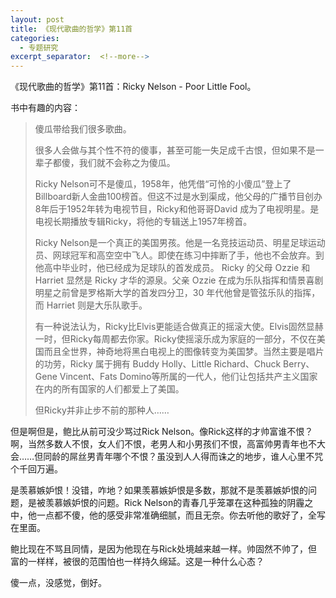 ```yaml
---
layout: post
title: 《现代歌曲的哲学》第11首
categories:
  - 专题研究
excerpt_separator:  <!--more-->
---
```

<!--more-->
《现代歌曲的哲学》第11首：Ricky Nelson - Poor Little Fool。

书中有趣的内容：

> 傻瓜带给我们很多歌曲。
>
> 很多人会做与其个性不符的傻事，甚至可能一失足成千古恨，但如果不是一辈子都傻，我们就不会称之为傻瓜。
>
> Ricky Nelson可不是傻瓜，1958年，他凭借“可怜的小傻瓜”登上了Billboard新人金曲100榜首。但这不过是水到渠成，他父母的广播节目创办8年后于1952年转为电视节目，Ricky和他哥哥David 成为了电视明星。是电视长期播放专辑Ricky，将他的专辑送上1957年榜首。
>
> Ricky Nelson是一个真正的美国男孩。他是一名竞技运动员、明星足球运动员、网球冠军和高空空中飞人。即使在练习中摔断了手，他也不会放弃。到他高中毕业时，他已经成为足球队的首发成员。
> Ricky 的父母 Ozzie 和 Harriet 显然是 Ricky 才华的源泉。父亲 Ozzie 在成为乐队指挥和情景喜剧明星之前曾是罗格斯大学的首发四分卫，30 年代他曾是管弦乐队的指挥，而 Harriet 则是大乐队歌手。
>
> 有一种说法认为，Ricky比Elvis更能适合做真正的摇滚大使。Elvis固然显赫一时，但Ricky每周都去你家。Ricky使摇滚乐成为家庭的一部分，不仅在美国而且全世界，神奇地将黑白电视上的图像转变为美国梦。当然主要是唱片的功劳，Ricky 属于拥有 Buddy Holly、Little Richard、Chuck Berry、Gene Vincent、Fats Domino等所属的一代人，他们让包括共产主义国家在内的所有国家的人们都爱上了美国。
>
> 但Ricky并非止步不前的那种人……

但是啊但是，鲍比从前可没少骂过Rick Nelson。像Rick这样的才帅富谁不恨？啊，当然多数人不恨，女人们不恨，老男人和小男孩们不恨，高富帅男青年也不大会……但同龄的屌丝男青年哪个不恨？虽没到人人得而诛之的地步，谁人心里不咒个千回万遍。

是羡慕嫉妒恨！没错，咋地？如果羡慕嫉妒恨是多数，那就不是羡慕嫉妒恨的问题，是被羡慕嫉妒恨的问题。Rick Nelson的青春几乎笼罩在这种孤独的阴霾之中，他一点都不傻，他的感受非常准确细腻，而且无奈。你去听他的歌好了，全写在里面。

鲍比现在不骂且同情，是因为他现在与Rick处境越来越一样。帅固然不帅了，但富的一样样，被很的范围怕也一样持久绵延。这是一种什么心态？

傻一点，没感觉，倒好。
